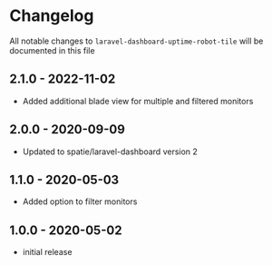 # Changelog

All notable changes to `laravel-dashboard-uptime-robot-tile` will be documented in this file

## 2.1.0 - 2022-11-02

- Added additional blade view for multiple and filtered monitors 

## 2.0.0 - 2020-09-09

- Updated to spatie/laravel-dashboard version 2

## 1.1.0 - 2020-05-03

- Added option to filter monitors

## 1.0.0 - 2020-05-02

- initial release
